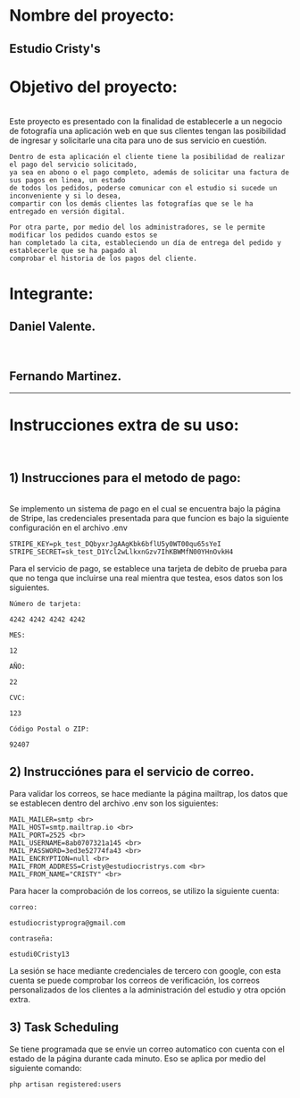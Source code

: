 <h1> Nombre del proyecto:</h1>
    <h2> Estudio Cristy's </h2> 

<h1> Objetivo del proyecto: </h1> <br>
    Este proyecto es presentado con la finalidad de establecerle a un negocio de fotografía una aplicación web en que sus clientes tengan las posibilidad de ingresar y solicitarle una cita para uno de sus servicio en cuestión.

    Dentro de esta aplicación el cliente tiene la posibilidad de realizar el pago del servicio solicitado, 
    ya sea en abono o el pago completo, además de solicitar una factura de sus pagos en linea, un estado 
    de todos los pedidos, poderse comunicar con el estudio si sucede un inconveniente y si lo desea, 
    compartir con los demás clientes las fotografías que se le ha entregado en versión digital.

    Por otra parte, por medio del los administradores, se le permite modificar los pedidos cuando estos se 
    han completado la cita, estableciendo un día de entrega del pedido y establecerle que se ha pagado al 
    comprobar el historia de los pagos del cliente.

<h1> Integrante: </h1>
    <h2> Daniel Valente. </h2> <br>
    <h2> Fernando Martinez. </h2><hr>

<h1> Instrucciones extra de su uso: </h1> <br>
<h2> 1) Instrucciones para el metodo de pago: </h2> <br>
    Se implemento un sistema de pago en el cual se encuentra bajo la página de Stripe, las credenciales presentada para que funcion es bajo la siguiente configuración en el archivo .env

    
    STRIPE_KEY=pk_test_DQbyxrJgAAgKbk6bflU5y0WT00qu65sYeI
    STRIPE_SECRET=sk_test_D1Ycl2wLlkxnGzv7IhKBWMfN00YHnOvkH4

Para el servicio de pago, se establece una tarjeta de debito de prueba para que no tenga que incluirse una real mientra que testea, esos datos son los siguientes.
    
    Número de tarjeta:

    4242 4242 4242 4242

    MES:

    12

    AÑO:

    22

    CVC:

    123

    Código Postal o ZIP:

    92407

<h2> 2) Instrucciónes para el servicio de correo. </h2>
    Para validar los correos, se hace mediante la página mailtrap, los datos que se establecen dentro del archivo .env son los siguientes:
    
    MAIL_MAILER=smtp <br>
    MAIL_HOST=smtp.mailtrap.io <br>
    MAIL_PORT=2525 <br>
    MAIL_USERNAME=8ab0707321a145 <br>
    MAIL_PASSWORD=3ed3e52774fa43 <br>
    MAIL_ENCRYPTION=null <br>
    MAIL_FROM_ADDRESS=Cristy@estudiocristrys.com <br>
    MAIL_FROM_NAME="CRISTY" <br>
    

Para hacer la comprobación de los correos, se utilizo la siguiente cuenta:

    correo:
    
    estudiocristyprogra@gmail.com

    contraseña:

    estudi0Cristy13

La sesión se hace mediante credenciales de tercero con google, con esta cuenta se puede comprobar los correos de verificación, los correos personalizados de los clientes a la administración del estudio y otra opción extra.

<h2> 3) Task Scheduling </h2>
    Se tiene programada que se envie un correo automatico con cuenta con el estado de la página durante cada minuto. Eso se aplica por medio del siguiente comando:

    php artisan registered:users
